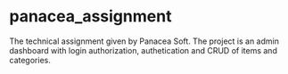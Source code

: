 # panacea_assignment
The technical assignment given by Panacea Soft. The project is an admin dashboard with login authorization, authetication and CRUD of items and categories.
